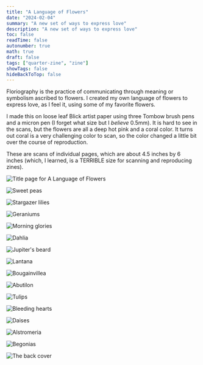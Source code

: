 ```yaml
---
title: "A Language of Flowers"
date: "2024-02-04"
summary: "A new set of ways to express love"
description: "A new set of ways to express love"
toc: false
readTime: false
autonumber: true
math: true
draft: false
tags: ["quarter-zine", "zine"]
showTags: false
hideBackToTop: false
---
```


Floriography is the practice of communicating through meaning or symbolism ascribed to flowers. I created my own language of flowers to express love, as I feel it, using some of my favorite flowers.

I made this on loose leaf Blick artist paper using three Tombow brush pens and a micron pen (I forget what size but I _believe_ 0.5mm). It is hard to see in the scans, but the flowers are all a deep hot pink and a coral color. It turns out coral is a very challenging color to scan, so the color changed a little bit over the course of reproduction. 

These are scans of individual pages, which are about 4.5 inches by 6 inches (which, I learned, is a TERRIBLE size for scanning and reproducing zines).

![Title page for A Language of Flowers](front-cover.jpg#quarter)

![Sweet peas](sweet-peas.jpg#quarter)

![Stargazer lilies](lilies.jpg#quarter)

![Geraniums](geraniums.jpg#quarter)

![Morning glories](morning-glory.jpg#quarter)

![Dahlia](dahlia.jpg#quarter)

![Jupiter's beard](jupiter-beard.jpg#quarter)

![Lantana](latana.jpg#quarter)

![Bougainvillea](bougainvillia.jpg#quarter)

![Abutilon](abutilon.jpg#quarter)

![Tulips](tulips.jpg#quarter)

![Bleeding hearts](bleeding-heart.jpg#quarter)

![Daises](daisies.jpg#quarter)

![Alstromeria](alstromeria.jpg#quarter)

![Begonias](begonias.jpg#quarter)

![The back cover](back-cover.jpg#quarter)